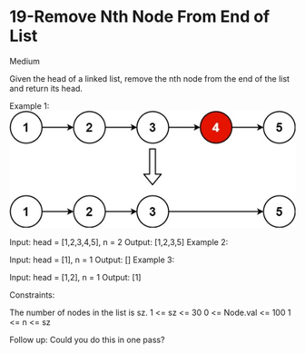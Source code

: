 <h1>19-Remove Nth Node From End of List</h1>
Medium

Given the head of a linked list, remove the nth node from the end of the list and return its head.

 

Example 1:
![alt text](image.png)

Input: head = [1,2,3,4,5], n = 2
Output: [1,2,3,5]
Example 2:

Input: head = [1], n = 1
Output: []
Example 3:

Input: head = [1,2], n = 1
Output: [1]
 

Constraints:

The number of nodes in the list is sz.
1 <= sz <= 30
0 <= Node.val <= 100
1 <= n <= sz
 

Follow up: Could you do this in one pass?